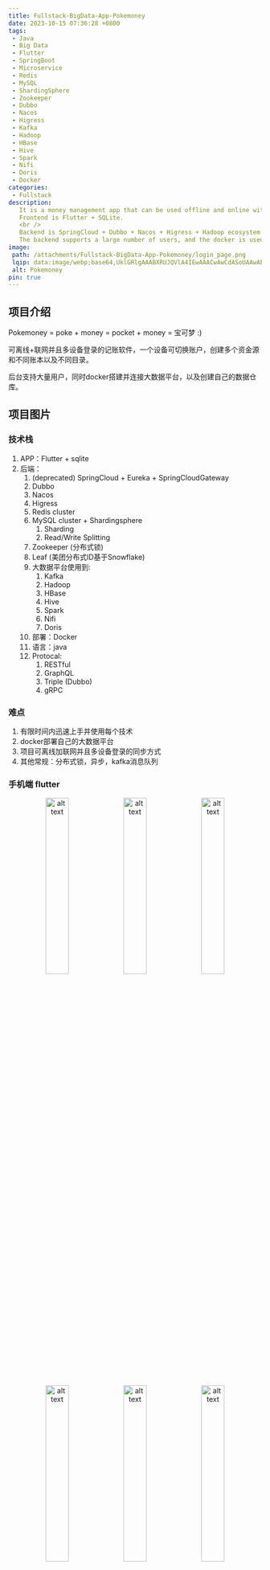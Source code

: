 ```yaml
---
title: Fullstack-BigData-App-Pokemoney
date: 2023-10-15 07:36:28 +0800
tags:
 - Java
 - Big Data
 - Flutter
 - SpringBoot
 - Microservice
 - Redis
 - MySQL
 - ShardingSphere
 - Zookeeper
 - Dubbo
 - Nacos
 - Higress
 - Kafka
 - Hadoop
 - HBase
 - Hive
 - Spark
 - Nifi
 - Doris
 - Docker
categories:
 - Fullstack
description: 
   It is a money management app that can be used offline and online with syncronization, and can be logged in on multiple devices with syncronization. 
   Frontend is Flutter + SQLite.
   <br />
   Backend is SpringCloud + Dubbo + Nacos + Higress + Hadoop ecosystem + Nifi + Spark + Doris + Kafka + Zookeeper + Redis + MySQL + Docker. 
   The backend supports a large number of users, and the docker is used to build and connect to the big data platform, as well as create its own data warehouse.
image:
 path: /attachments/Fullstack-BigData-App-Pokemoney/login_page.png
 lqip: data:image/webp;base64,UklGRlgAAABXRUJQVlA4IEwAAACwAwCdASoUAAwAPxFwsFAsJiSisAgBgCIJZwDG9BwbgjPTJJciAAD+7WF2z8MjknSrkzEEE6bg7/sBQsJe1JBQ7JIeBiRLM1lRp8AA
 alt: Pokemoney
pin: true
---
```


## 项目介绍
Pokemoney = poke + money = pocket + money = 宝可梦 :)

可离线+联网并且多设备登录的记账软件，一个设备可切换账户，创建多个资金源和不同账本以及不同目录。

后台支持大量用户，同时docker搭建并连接大数据平台，以及创建自己的数据仓库。

## 项目图片

### 技术栈
1. APP：Flutter + sqlite
2. 后端：
   1. (deprecated) SpringCloud + Eureka + SpringCloudGateway
   2. Dubbo
   3. Nacos
   4. Higress
   5. Redis cluster
   6. MySQL cluster + Shardingsphere
      1. Sharding
      2. Read/Write Splitting
   7. Zookeeper (分布式锁)
   8. Leaf (美团分布式ID基于Snowflake)
   9. 大数据平台使用到:
      1.  Kafka
      2.  Hadoop
      3.  HBase
      4.  Hive
      5.  Spark
      6.  Nifi
      7.  Doris
   10. 部署：Docker
   11. 语言：java
   12. Protocal:
       1.  RESTful
       2.  GraphQL
       3.  Triple (Dubbo)
       1.  gRPC

### 难点
1. 有限时间内迅速上手并使用每个技术
2. docker部署自己的大数据平台
3. 项目可离线加联网并且多设备登录的同步方式
4. 其他常规：分布式锁，异步，kafka消息队列

### 手机端 flutter

<div style="text-align:center;">
    <img alt="alt text" src="/attachments/Fullstack-BigData-App-Pokemoney/login_page.png" width="30%" style="display:inline-block;">
    <img alt="alt text" src="/attachments/Fullstack-BigData-App-Pokemoney/Ledger_books.png" width="30%" style="display:inline-block;">
    <img alt="alt text" src="/attachments/Fullstack-BigData-App-Pokemoney/The_app_navigation.png" width="30%" style="display:inline-block;">
    <img alt="alt text" src="/attachments/Fullstack-BigData-App-Pokemoney/main_page_1.png" width="30%" style="display:inline-block;">
    <img alt="alt text" src="/attachments/Fullstack-BigData-App-Pokemoney/Funds_main.png" width="30%" style="display:inline-block;">
    <img alt="alt text" src="/attachments/Fullstack-BigData-App-Pokemoney/Funds_MoreDetails.png" width="30%" style="display:inline-block;">
</div>

### 后端架构
1. v1: SpringClould + Eureka + SpringCloudGateway
![alt text](/attachments/Fullstack-BigData-App-Pokemoney/Frame_1.png)
2. v2: Dubbo + Nacos + SpringCloudGateway
![alt text](/attachments/Fullstack-BigData-App-Pokemoney/Frame_2.png) 
3. v3: Dubbo + Nacos + Higress
![alt text](/attachments/Fullstack-BigData-App-Pokemoney/Frame_6.png)

### 大数据架构
1. v1
   ![alt text](/attachments/Fullstack-BigData-App-Pokemoney/Frame_3.png)
2. v2
   ![alt text](/attachments/Fullstack-BigData-App-Pokemoney/Frame_4.png) 

## 代码链接

[Pokemoney记账软件](https://github.com/DuGuYifei/Pokemoney)